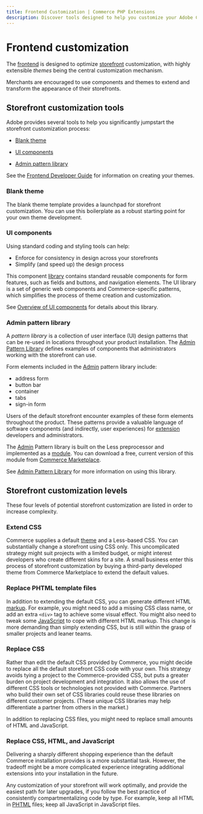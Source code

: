 ```yaml
---
title: Frontend Customization | Commerce PHP Extensions
description: Discover tools designed to help you customize your Adobe Commerce or Magento Open Source storefront.
---
```


# Frontend customization

The [frontend](https://glossary.magento.com/frontend) is designed to optimize [storefront](https://glossary.magento.com/storefront) customization, with highly extensible *themes* being the central customization mechanism.

Merchants are encouraged to use components and themes to extend and transform the appearance of their storefronts.

## Storefront customization tools

Adobe provides several tools to help you significantly jumpstart the storefront customization process:

*  [Blank theme](https://glossary.magento.com/theme)

*  [UI components](https://developer.adobe.com/commerce/frontend-core/ui-components/)

*  [Admin pattern library](https://developer.adobe.com/commerce/admin-developer/pattern-library/)

See the [Frontend Developer Guide](https://developer.adobe.com/commerce/frontend-core/guide/) for information on creating your themes.

### Blank theme

The blank theme template provides a launchpad for storefront customization. You can use this boilerplate as a robust starting point for your own theme development.

### UI components

Using standard coding and styling tools can help:

*  Enforce for consistency in design across your storefronts
*  Simplify (and speed up) the design process

This component [library](https://glossary.magento.com/library) contains standard reusable components for form features, such as fields and buttons, and navigation elements. The UI library is a set of generic web components and Commerce-specific patterns, which simplifies the process of theme creation and customization.

See [Overview of UI components](https://developer.adobe.com/commerce/frontend-core/ui-components/) for details about this library.

### Admin pattern library

A *pattern library* is a collection of user interface (UI) design patterns that can be re-used in locations throughout your product installation. The [Admin Pattern Library](https://developer.adobe.com/commerce/admin-developer/pattern-library/) defines examples of components that administrators working with the storefront can use.

Form elements included in the [Admin](https://glossary.magento.com/magento-admin) pattern library include:

*  address form
*  button bar
*  container
*  tabs
*  sign-in form

Users of the default storefront encounter examples of these form elements throughout the product. These patterns provide a valuable language of software components (and indirectly, user experiences) for [extension](https://glossary.magento.com/extension) developers and administrators.

The [Admin](https://glossary.magento.com/admin) Pattern library is built on the Less preprocessor and implemented as a [module](https://glossary.magento.com/module). You can download a free, current version of this module from [Commerce Marketplace](https://marketplace.magento.com/).

See [Admin Pattern Library](https://developer.adobe.com/commerce/admin-developer/pattern-library/) for more information on using this library.

## Storefront customization levels

These four levels of potential storefront customization are listed in order to increase complexity.

### Extend CSS

Commerce supplies a default [theme](https://glossary.magento.com/theme) and a Less-based CSS. You can substantially change a storefront using CSS only. This uncomplicated strategy might suit projects with a limited budget, or might interest developers who create different skins for a site. A small business enter this process of storefront customization by buying a third-party developed theme from Commerce Marketplace to extend the default values.

### Replace PHTML template files

In addition to extending the default CSS, you can generate different HTML [markup](https://glossary.magento.com/markup). For example, you might need to add a missing CSS class name, or add an extra `<div>` tag to achieve some visual effect. You might also need to tweak some [JavaScript](https://glossary.magento.com/javascript/) to cope with different HTML markup. This change is more demanding than simply extending CSS, but is still within the grasp of smaller projects and leaner teams.

### Replace CSS

Rather than edit the default CSS provided by Commerce, you might decide to replace all the default storefront CSS code with your own. This strategy avoids tying a project to the Commerce-provided CSS, but puts a greater burden on project development and integration. It also allows the use of different CSS tools or technologies not provided with Commerce. Partners who build their own set of CSS libraries could reuse these libraries on different customer projects. (These unique CSS libraries may help differentiate a partner from others in the market.)

In addition to replacing CSS files, you might need to replace small amounts of HTML and JavaScript.

### Replace CSS, HTML, and JavaScript

Delivering a sharply different shopping experience than the default Commerce installation provides is a more substantial task. However, the tradeoff might be a more complicated experience integrating additional extensions into your installation in the future.

<InlineAlert variant="success" slots="text"/>

Any customization of your storefront will work optimally, and provide the easiest path for later upgrades, if you follow the best practice of consistently compartmentalizing code by type. For example, keep all HTML in [PHTML](https://glossary.magento.com/phtml) files; keep all JavaScript in JavaScript files.
